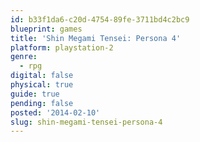 ```yaml
---
id: b33f1da6-c20d-4754-89fe-3711bd4c2bc9
blueprint: games
title: 'Shin Megami Tensei: Persona 4'
platform: playstation-2
genre:
  - rpg
digital: false
physical: true
guide: true
pending: false
posted: '2014-02-10'
slug: shin-megami-tensei-persona-4
---
```

